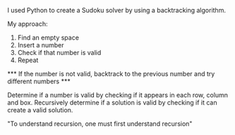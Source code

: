 I used Python to create a Sudoku solver by using a backtracking algorithm. 

My approach:

1. Find an empty space 
2. Insert a number
3. Check if that number is valid
4. Repeat

*** If the number is not valid, backtrack to the previous number and try different numbers ***

Determine if a number is valid by checking if it appears in each row, column and box. 
Recursively determine if a solution is valid by checking if it can create a valid solution. 

"To understand recursion, one must first understand recursion"
